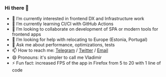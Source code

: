 ### Hi there 👋

- 🔭 I’m currently interested in frontend DX and Infrastructure work
- 🌱 I’m currently learning CI/CI with GitHub Actions
- 👯 I’m looking to collaborate on development of SPA or modern tools for frontend apps
- 🤔 I’m looking for help with relocating to Europe (Estonia, Portugal)
- 💬 Ask me about performance, optimizations, tests 
- 📫 How to reach me: [Telegram](https://t.me/havenchyk) / [Twitter](https://twitter.com/havenchyk) / [Email](havenchyk@gmail.com)
- 😄 Pronouns: it's simpler to call me Vladimir
- ⚡ Fun fact: increased FPS of the app in Firefox from 5 to 20 with 1 line of code
